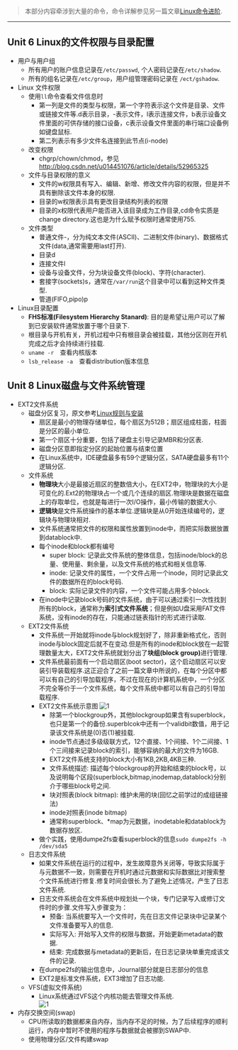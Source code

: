 > 本部分内容牵涉到大量的命令，命令详解参见另一篇文章[Linux命令进阶](http://sjming.net/?p=164).

***
## Unit 6 Linux的文件权限与目录配置
* 用户与用户组
    * 所有用户的账户信息记录在`/etc/passwd`, 个人密码记录在`/etc/shadow`.
    * 所有的组名记录在`/etc/group`，用户组管理密码记录在 `/ect/gshadow`.
* Linux 文件权限
    * 使用`ll`命令查看文件信息时
        * 第一列是文件的类型与权限，第一个字符表示这个文件是目录、文件或链接文件等.d表示目录，-表示文件，l表示连接文件，b表示设备文件里面的可供存储的接口设备，c表示设备文件里面的串行端口设备例如键盘鼠标.
        * 第二列表示有多少文件名连接到此节点(i-node)
    * 改变权限
        * chgrp/chown/chmod，参见<font color="blue">http://blog.csdn.net/u014451076/article/details/52965325</font>
    * 文件与目录权限的意义
        * 文件的w权限具有写入、编辑、新增、修改文件内容的权限，但是并不具有删除该文件本身的权限.
        * 目录的w权限表示具有更改目录结构列表的权限
        * 目录的x权限代表用户能否进入该目录成为工作目录,cd命令实质是change directory.这也是为什么赋予权限时通常使用755.
    * 文件类型
        * 普通文件-，分为纯文本文件(ASCII)、二进制文件(binary)、数据格式文件(data,通常需要用last打开).
        * 目录d
        * 连接文件l
        * 设备与设备文件，分为块设备文件(block)、字符(character).
        * 套接字(sockets)s，通常在`/var/run`这个目录中可以看到这种文件类型.
        * 管道(FIFO,pipo)p
* Linux目录配置
    * **FHS标准(Filesystem Hierarchy Stanard)**: 目的是希望让用户可以了解到已安装软件通常放置于哪个目录下.
    * 根目录与开机有关，开机过程中只有根目录会被挂载，其他分区则在开机完成之后才会持续进行挂载.
    * `uname -r`　查看内核版本
    * `lsb_release -a`　查看distribution版本信息

## Unit 8 Linux磁盘与文件系统管理
* EXT2文件系统
    * 磁盘分区复习，原文参考[Linux规则与安装](http://sjming.net/?p=161)
        * 扇区是最小的物理存储单位，每个扇区为512B；扇区组成柱面，柱面是分区的最小单位.
        * 第一个扇区十分重要，包括了硬盘主引导记录MBR和分区表.
        * 磁盘分区意即指定分区的起始位置与结束位置
        * 在Linux系统中，IDE硬盘最多有59个逻辑分区，SATA硬盘最多有11个逻辑分区.
    * 文件系统
        * **物理块**大小是最接近扇区的整数倍大小，在EXT2中，物理块的大小是可变化的.Ext2的物理块占一个或几个连续的扇区.物理块是数据在磁盘上的存取单位，也就是每进行一次I/O操作，最小传输的数据大小.
        * **逻辑块**是文件系统操作的基本单位.逻辑块是从0开始连续编号的，逻辑块与物理块相对.
        * 文件系统通常把文件的权限和属性放置到inode中，而把实际数据放置到datablock中.
        * 每个inode和block都有编号
            * super block: 记录此文件系统的整体信息，包括inode/block的总量、使用量、剩余量，以及文件系统的格式和相关信息等.
            * inode: 记录文件的属性，一个文件占用一个inode，同时记录此文件的数据所在的block号码.
            * block: 实际记录文件的内容，一个文件可能占用多个block.
        * 在inode中记录block号码的文件系统，由于可以通过索引一次性找到所有的block，通常称为**索引式文件系统**；但是例如U盘采用FAT文件系统，没有inode的存在，只能通过链表指针的形式进行读取.
    * EXT2文件系统
        * 文件系统一开始就将inode与block规划好了，除非重新格式化，否则inode与block固定后就不在变动.但是所有的inode和block放在一起管理数量太大，EXT2文件系统就划分出了<b>块组(block group)</b>进行管理.
        * 文件系统最前面有一个启动扇区(boot sector)，这个启动扇区可以安装引导装载程序.这正迎合了之前一篇文章中所说的，在每个分区中都可以有自己的引导加载程序，不过在现在的计算机系统中，一个分区不完全等价于一个文件系统，每个文件系统中都可以有自己的引导加载程序.
        * EXT2文件系统示意图 
         ![1](https://cloud.githubusercontent.com/assets/16068384/20964394/4ee17d74-bcac-11e6-9214-4708c47e774c.png)
            * 除第一个blockgroup外，其他blockgroup如果含有superblock，也只是第一个的备份.superblcok中还有一个validbit数值，用于记录该文件系统是(0)否(1)被挂载.
            * inode节点通过多级级联方式，12个直接、1个间接、1个二间接、1个三间接来记录block的索引，能够容纳的最大的文件为16GB.
            * EXT2文件系统支持的block大小有1KB,2KB,4KB三种.
            * 文件系统描述: 描述每个blockgroup的开始和结束的block号，以及说明每个区段(superblock,bitmap,inodemap,datablock)分别介于哪些block号之间.
            * 块对照表(block bitmap): 维护未用的块(回忆之前学过的成组链接法)
            * inode对照表(inode bitmap)
            * 通常称superblock、*map为元数据，inodetable和datablock为数据存放区.
        * 做个实践，使用dumpe2fs查看superblock的信息`sudo dumpe2fs -h /dev/sda5`
    * 日志文件系统
        * 如果文件系统在运行的过程中，发生故障意外关闭等，导致实际属于与元数据不一致，则需要在开机时通过元数据和实际数据比对搜索整个文件系统进行修复.修复时间会很长.为了避免上述情况，产生了日志文件系统.
        * 日志文件系统会在文件系统中规划处一个块，专门记录写入或修订文件时的步骤.文件写入步骤变为：
            * 预备: 当系统要写入一个文件时，先在日志文件记录块中记录某个文件准备要写入的信息.
            * 实际写入: 开始写入文件的权限与数据，开始更新metadata的数据.
            * 结束: 完成数据与metadata的更新后，在日志记录块单重完成该文件的记录.
        * 在dumpe2fs的输出信息中，Journal部分就是日志部分的信息
        * EXT2是标准文件系统，EXT3增加了日志功能.
    * VFS(虚拟文件系统)
        * Linux系统通过VFS这个内核功能去管理文件系统.  
        ![1](https://cloud.githubusercontent.com/assets/16068384/20966421/26a35e32-bcb5-11e6-936d-df4bc3d523eb.png) 
* 内存交换空间(swap)
	* CPU所读取的数据都来自内存，当内存不足的时候，为了后续程序的顺利运行，内存中暂时不使用的程序与数据就会被挪到SWAP中.
	* 使用物理分区/文件构建swap


